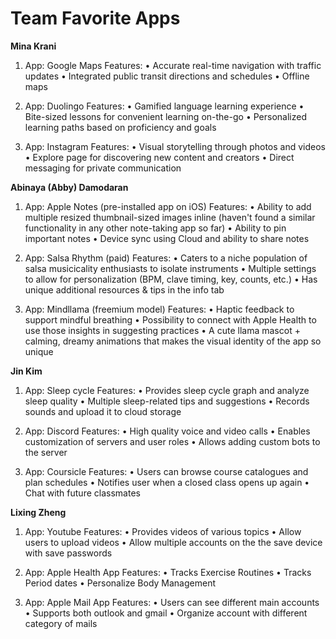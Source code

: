 # **Team Favorite Apps**


**Mina Krani**

1. App: Google Maps
    Features:
	•	Accurate real-time navigation with traffic updates
	•	Integrated public transit directions and schedules
	•	Offline maps 
    
2. App: Duolingo
	Features:
	•	Gamified language learning experience
	•	Bite-sized lessons for convenient learning on-the-go
	•	Personalized learning paths based on proficiency and goals
    
3. App: Instagram
	Features:
	•	Visual storytelling through photos and videos
	•	Explore page for discovering new content and creators
	•	Direct messaging for private communication
    
**Abinaya (Abby) Damodaran**

1. App: Apple Notes (pre-installed app on iOS)
    Features:
	•	Ability to add multiple resized thumbnail-sized images inline (haven't found a similar functionality in any other note-taking app so far)
	•	Ability to pin important notes
	•	Device sync using Cloud and ability to share notes
    
2. App: Salsa Rhythm (paid)
	Features:
	•	Caters to a niche population of salsa musicicality enthusiasts to isolate instruments
	•	Multiple settings to allow for personalization (BPM, clave timing, key, counts, etc.)
	•	Has unique additional resources & tips in the info tab
    
3. App: Mindllama (freemium model)
	Features:
	•	Haptic feedback to support mindful breathing
	•	Possibility to connect with Apple Health to use those insights in suggesting practices
	•	A cute llama mascot + calming, dreamy animations that makes the visual identity of the app so unique
    
    
**Jin Kim**

1. App: Sleep cycle
    Features:
    •	Provides sleep cycle graph and analyze sleep quality
    •	Multiple sleep-related tips and suggestions
    •	Records sounds and upload it to cloud storage
    
2. App: Discord
    Features:
    •	High quality voice and video calls
    •	Enables customization of servers and user roles
    •	Allows adding custom bots to the server
    
3. App: Coursicle
    Features: 
    •	Users can browse course catalogues and plan schedules
    •	Notifies user when a closed class opens up again
    •	Chat with future classmates

**Lixing Zheng**

1. App: Youtube
    Features:
    •	Provides videos of various topics
    •	Allow users to upload videos
    •	Allow multiple accounts on the the save device with save passwords
    
2. App: Apple Health App
    Features:
    •	Tracks Exercise Routines
    •	Tracks Period dates
    •	Personalize Body Management
    
3. App: Apple Mail App
    Features: 
    •	Users can see different main accounts
    •	Supports both outlook and gmail
    •	Organize account with different category of mails
    